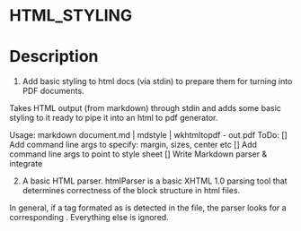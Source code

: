 # HTML_STYLING

# Description
1. Add basic styling to html docs (via stdin) to prepare them for turning into PDF documents.

  Takes HTML output (from markdown) through stdin and adds some basic styling to it ready to pipe it into an html to pdf generator.

  Usage:
  markdown document.md | mdstyle | wkhtmltopdf - out.pdf
  ToDo:
  [] Add command line args to specify: margin, sizes, center etc [] Add command line args to point to style sheet [] Write Markdown parser & integrate

2. A basic HTML parser.
  htmlParser is a basic XHTML 1.0 parsing tool that determines correctness
  of the block structure in html files.

  In general, if a tag formated as <tag> is detected in the file,
  the parser looks for a corresponding </tag>. Everything else is ignored.
